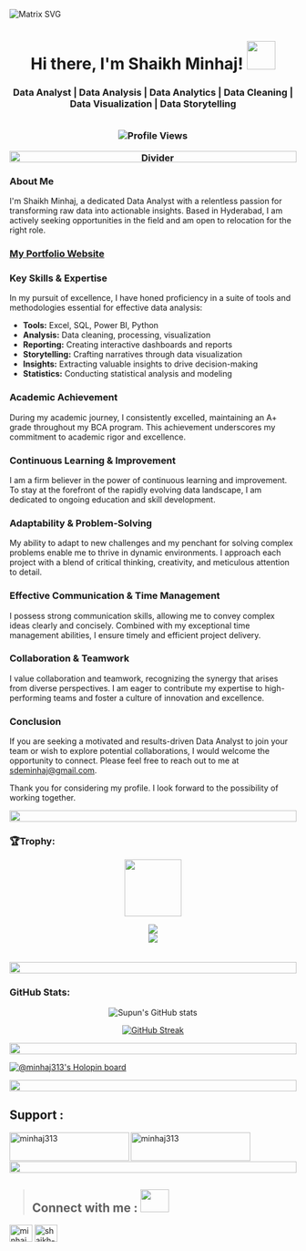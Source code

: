 ![Matrix SVG](https://media.licdn.com/dms/image/D4E16AQFMQg1K6_zdrQ/profile-displaybackgroundimage-shrink_350_1400/0/1714406492176?e=1720656000&v=beta&t=CTADxJ2b7nqH0AF_Y_CuRcSLDzk-jFWpEle44yZ5z7U)

<h1 align="center">Hi there, I'm Shaikh Minhaj! <img src="https://raw.githubusercontent.com/rahulbanerjee26/githubProfileReadmeGenerator/main/gifs/wave.gif" width="50" height="50"></h1>

<h3 align="center">Data Analyst | Data Analysis | Data Analytics | Data Cleaning | Data Visualization | Data Storytelling 
<p align="center">
 <br>
  <img src="https://komarev.com/ghpvc/?username=minhaj-313&label=Profile%20views&color=blueviolet" alt="Profile Views">
</p>

<p align="center">
  <img src="https://i.imgur.com/dBaSKWF.gif" alt="Divider" height="20" width="100%">
</p>

### About Me
I'm Shaikh Minhaj, a dedicated Data Analyst with a relentless passion for transforming raw data into actionable insights. Based in Hyderabad, I am actively seeking opportunities in the field and am open to relocation for the right role.

### [My Portfolio Website](https://minhaj-313.github.io/My-Portfolio-Website/)

### Key Skills & Expertise
In my pursuit of excellence, I have honed proficiency in a suite of tools and methodologies essential for effective data analysis:
- **Tools:** Excel, SQL, Power BI, Python
- **Analysis:** Data cleaning, processing, visualization
- **Reporting:** Creating interactive dashboards and reports
- **Storytelling:** Crafting narratives through data visualization
- **Insights:** Extracting valuable insights to drive decision-making
- **Statistics:** Conducting statistical analysis and modeling

### Academic Achievement
During my academic journey, I consistently excelled, maintaining an A+ grade throughout my BCA program. This achievement underscores my commitment to academic rigor and excellence.

### Continuous Learning & Improvement
I am a firm believer in the power of continuous learning and improvement. To stay at the forefront of the rapidly evolving data landscape, I am dedicated to ongoing education and skill development.

### Adaptability & Problem-Solving
My ability to adapt to new challenges and my penchant for solving complex problems enable me to thrive in dynamic environments. I approach each project with a blend of critical thinking, creativity, and meticulous attention to detail.

### Effective Communication & Time Management
I possess strong communication skills, allowing me to convey complex ideas clearly and concisely. Combined with my exceptional time management abilities, I ensure timely and efficient project delivery.

### Collaboration & Teamwork
I value collaboration and teamwork, recognizing the synergy that arises from diverse perspectives. I am eager to contribute my expertise to high-performing teams and foster a culture of innovation and excellence.

### Conclusion
If you are seeking a motivated and results-driven Data Analyst to join your team or wish to explore potential collaborations, I would welcome the opportunity to connect. Please feel free to reach out to me at sdeminhaj@gmail.com.

Thank you for considering my profile. I look forward to the possibility of working together.


<img src="https://i.imgur.com/dBaSKWF.gif" height="20" width="100%">

<h3 align="left">🏆Trophy:</h3>

<p align="center">
<img src="https://media.tenor.com/0ENB5HuTH0gAAAAi/trophy-beker.gif"  width="100px" height="100px"></p>
  
<div align="center">
<img src="https://github-profile-trophy.vercel.app/?username=minhaj-313&theme=matrix&no-bg=true&no-frame=true&row=1&column=4&title=MultiLanguage,Commits,PullRequest,Reviews">
 </div>

<div align="center">
<img src="https://github-profile-trophy.vercel.app/?username=minhaj-313&theme=matrix&no-bg=true&no-frame=true&row=1&column=4&title=Repositories,Organizations,Stars,Followers">
 </div>
 <br><br>

<img src="https://i.imgur.com/dBaSKWF.gif" height="20" width="100%">

<h3 align="left">GitHub Stats:</h3>
<div align="center">
 
![Supun's GitHub stats](https://github-readme-stats.vercel.app/api?username=minhaj-313\&theme=midnight-purple\&show_icons=true\&show=reviews,prs_merged,prs_merged_percentage\&hide=contribs,issues)

[![GitHub Streak](https://streak-stats.demolab.com/?user=minhaj-313&theme=midnight-purple)](https://git.io/streak-stats)

</div>
<img src="https://i.imgur.com/dBaSKWF.gif" height="20" width="100%">

[![@minhaj313's Holopin board](https://holopin.me/minhaj313)](https://holopin.io/@minhaj313)

<img src="https://i.imgur.com/dBaSKWF.gif" height="20" width="100%">

## **Support** :
<p><a href="https://www.buymeacoffee.com/minhaj313"> <img align="left" src="https://cdn.buymeacoffee.com/buttons/v2/default-yellow.png" height="50" width="210" alt="minhaj313" /></a></p>
<p><a href="https://paypal.me/minhaj313?country.x=IN&locale.x=en_GB"> <img align="left" src="https://assets.stickpng.com/images/580b57fcd9996e24bc43c530.png" height="50" width="210" alt="minhaj313" /></a></p>
    <br>
    <br> 
    <br>
<img src="https://i.imgur.com/dBaSKWF.gif" height="20" width="100%">

> ## **Connect with me** :  <img src='https://raw.githubusercontent.com/rahulbanerjee26/githubProfileReadmeGenerator/main/gifs/handShake.gif' width="50px" height=40px>

<p align="left">
<a href="https://twitter.com/minhaj_313" target="blank"><img align="center" src="https://raw.githubusercontent.com/rahuldkjain/github-profile-readme-generator/master/src/images/icons/Social/twitter.svg" alt="minhaj_313" height="30" width="40" /></a>
<a href="https://linkedin.com/in/shaikh-minhaj-softwareengineer" target="blank"><img align="center" src="https://raw.githubusercontent.com/rahuldkjain/github-profile-readme-generator/master/src/images/icons/Social/linked-in-alt.svg" alt="shaikh-minhaj-softwareengineer" height="30" width="40" /></a>
</p>
